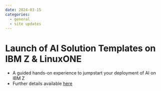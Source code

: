 ```yaml
---
date: 2024-03-15
categories:
  - general
  - site updates
---
```


# Launch of AI Solution Templates on IBM Z & LinuxONE

- A guided hands-on experience to jumpstart your deployment of AI on IBM Z
- Further details available [here](https://community.ibm.com/community/user/ibmz-and-linuxone/blogs/evan-rivera/2024/03/13/ai-solution-templates-for-ibm-z-linuxone)
